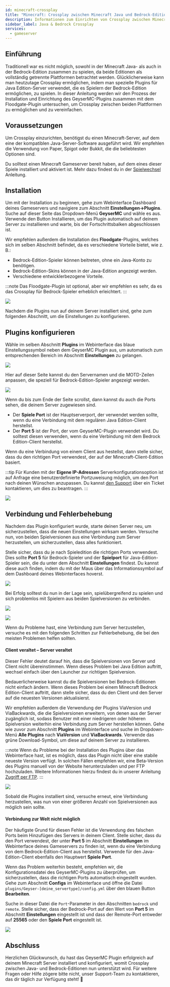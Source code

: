 ```yaml
---
id: minecraft-crossplay
title: "Minecraft: Crossplay zwischen Minecraft Java und Bedrock-Editionen einrichten"
description: Informationen zum Einrichten von Crossplay zwischen Minecraft Java & Bedrock Editionen bei deinem Minecraft-Server von ZAP-Hosting – ZAP-Hosting.com-Dokumentation
sidebar_label: Java & Bedrock Crossplay
services:
  - gameserver
---
```


## Einführung

Traditionell war es nicht möglich, sowohl in der Minecraft Java- als auch in der Bedrock-Edition zusammen zu spielen, da beide Editionen als vollständig getrennte Plattformen betrachtet werden. Glücklicherweise kann man heutzutage Crossplay ermöglichen, indem man spezielle Plugins für Java Edition-Server verwendet, die es Spielern der Bedrock-Edition ermöglichen, zu spielen. In dieser Anleitung werden wir den Prozess der Installation und Einrichtung des GeyserMC-Plugins zusammen mit dem Floodgate-Plugin untersuchen, um Crossplay zwischen beiden Plattformen zu ermöglichen und zu vereinfachen.

## Voraussetzungen

Um Crossplay einzurichten, benötigst du einen Minecraft-Server, auf dem eine der kompatiblen Java-Server-Software ausgeführt wird. Wir empfehlen die Verwendung von Paper, Spigot oder Bukkit, die die beliebtesten Optionen sind.

Du solltest einen Minecraft Gameserver bereit haben, auf dem eines dieser Spiele installiert und aktiviert ist. Mehr dazu findest du in der [Spielwechsel](gameserver-gameswitch.md) Anleitung.

## Installation

Um mit der Installation zu beginnen, gehe zum Webinterface Dashboard deines Gameservers und navigiere zum Abschnitt **Einstellungen->Plugins**. Suche auf dieser Seite das Dropdown-Menü **GeyserMC** und wähle es aus. Verwende den Button Installieren, um das Plugin automatisch auf deinem Server zu installieren und warte, bis der Fortschrittsbalken abgeschlossen ist.

Wir empfehlen außerdem die Installation des **Floodgate**-Plugins, welches sich im selben Abschnitt befindet, da es verschiedene Vorteile bietet, wie z. B.:
- Bedrock-Edition-Spieler können beitreten, ohne ein Java-Konto zu benötigen.
- Bedrock-Edition-Skins können in der Java-Edition angezeigt werden.
- Verschiedene entwicklerbezogene Vorteile.

:::note
Das Floodgate-Plugin ist optional, aber wir empfehlen es sehr, da es das Crossplay für Bedrock-Spieler erheblich erleichtert.
:::

![](https://screensaver01.zap-hosting.com/index.php/s/PT4NEHKFnRsCE5B/preview)

Nachdem die Plugins nun auf deinem Server installiert sind, gehe zum folgenden Abschnitt, um die Einstellungen zu konfigurieren.

## Plugins konfigurieren

Wähle im selben Abschnitt **Plugins** im Webinterface das blaue Einstellungssymbol neben dem GeyserMC Plugin aus, um automatisch zum entsprechenden Bereich im Abschnitt **Einstellungen** zu gelangen.

![](https://screensaver01.zap-hosting.com/index.php/s/RBQ23DatqiB63KS/preview)

Hier auf dieser Seite kannst du den Servernamen und die MOTD-Zeilen anpassen, die speziell für Bedrock-Edition-Spieler angezeigt werden.

![](https://screensaver01.zap-hosting.com/index.php/s/5F65z2yftaao7jm/preview)

Wenn du bis zum Ende der Seite scrollst, dann kannst du auch die Ports sehen, die deinem Server zugewiesen sind.

- Der **Spiele Port** ist der Hauptserverport, der verwendet werden sollte, wenn du eine Verbindung mit dem regulären Java Edition-Client herstellst.
- Der **Port 5** ist der Port, der vom GeyserMC-Plugin verwendet wird. Du solltest diesen verwenden, wenn du eine Verbindung mit dem Bedrock Edition-Client herstellst.

Wenn du eine Verbindung von einem Client aus hestellst, dann stelle sicher, dass du den richtigen Port verwendest, der auf der Minecraft-Client-Edition basiert.

:::tip
Für Kunden mit der **Eigene IP-Adressen** Serverkonfigurationsoption ist auf Anfrage eine benutzerdefinierte Portzuweisung möglich, um den Port nach deinen Wünschen anzupassen. Du kannst [den Support](https://zap-hosting.com/de/customer/support/) über ein Ticket kontaktieren, um dies zu beantragen.
:::

![](https://screensaver01.zap-hosting.com/index.php/s/k62FRXkQ8Frps2g/preview)

<!--
### Floodgate-Plugin

Wenn du dich für die Installation des Floodgate Plugins entschieden hast, dann musst du die GeyserMC-Konfigurationsdatei anpassen, um es als Hauptauthentifizierungsmethode zu aktivieren. Bitte stelle sicher, dass dein Server ausgeschaltet ist, bevor du die Konfigurationsdateien bearbeitest, da sonst Änderungen überschrieben werden können.

Gehe zum Abschnitt **Configs** beim Dashboard deines Gameservers und öffne die Datei `plugins/Geyser-[deine_servertype]/config.yml` über den blauen Button zum Bearbeiten.

![](https://screensaver01.zap-hosting.com/index.php/s/ixCtkQ5WWWacfGe/preview)

Suche in dieser Datei den Parameter `auth-type` im Abschnitt `remote` und ändere diesen Wert von **online** in **floodgate**, bevor du die Datei speicherst.

![](https://screensaver01.zap-hosting.com/index.php/s/c6JRFxPfjGBSWZi/preview)

GeyserMC verwendet nun das Floodgate Plugin für die Benutzerauthentifizierung und bietet dir verschiedene Vorteile, die bereits erläutert wurden.
-->

## Verbindung und Fehlerbehebung

Nachdem das Plugin konfiguriert wurde, starte deinen Server neu, um sicherzustellen, dass die neuen Einstellungen wirksam werden. Versuche nun, von beiden Spielversionen aus eine Verbindung zum Server herzustellen, um sicherzustellen, dass alles funktioniert.

Stelle sicher, dass du je nach Spieledition die richtigen Ports verwendest. Dies sollte **Port 5** für Bedrock-Spieler und der **Spielport** für Java-Edition-Spieler sein, die du unter dem Abschnitt **Einstellungen** findest. Du kannst diese auch finden, indem du mit der Maus über das Informationssymbol auf dem Dashboard deines Webinterfaces hoverst.

![](https://screensaver01.zap-hosting.com/index.php/s/X8aLS5qknsHyCp3/preview)

Bei Erfolg solltest du nun in der Lage sein, spielübergreifend zu spielen und sich problemlos mit Spielern aus beiden Spielversionen zu verbinden.

![](https://screensaver01.zap-hosting.com/index.php/s/oMRWkaSs5KKbkzy/preview)

![](https://screensaver01.zap-hosting.com/index.php/s/xyMaENLFx4BCSPF/preview)

Wenn du Probleme hast, eine Verbindung zum Server herzustellen, versuche es mit den folgenden Schritten zur Fehlerbehebung, die bei den meisten Problemen helfen sollten.

#### Client veraltet – Server veraltet

Dieser Fehler deutet darauf hin, dass die Spielversionen von Server und Client nicht übereinstimmen. Wenn dieses Problem bei Java Edition auftritt, wechsel einfach über den Launcher zur richtigen Spielversion.

Bedauerlicherweise kannst du die Spielversionen bei Bedrock-Editionen nicht einfach ändern. Wenn dieses Problem bei einem Minecraft Bedrock Edition-Client auftritt, dann stelle sicher, dass du den Client und den Server auf die neuesten Versionen aktualisierst.

Wir empfehlen außerdem die Verwendung der Plugins ViaVersion und ViaBackwards, die die Spielversionen erweitern, von denen aus der Server zugänglich ist, sodass Benutzer mit einer niedrigeren oder höheren Spielversion weiterhin eine Verbindung zum Server herstellen können. Gehe wie zuvor zum Abschnitt **Plugins** im Webinterface und suche im Dropdown-Menü **Alle Plugins** nach **ViaVersion** und **ViaBackwards**. Verwende das grüne Download-Symbol, um diese auf deinem Server zu installieren.

:::note
Wenn du Probleme bei der Installation des Plugins über das Webinterface hast, ist es möglich, dass das Plugin nicht über eine stabile neueste Version verfügt. In solchen Fällen empfehlen wir, eine Beta-Version des Plugins manuell von der Website herunterzuladen und per FTP hochzuladen. Weitere Informationen hierzu findest du in unserer Anleitung [Zugriff per FTP](gameserver-ftpaccess.md).
:::

![](https://screensaver01.zap-hosting.com/index.php/s/CiA3baYs9otnjbL/preview)

Sobald die Plugins installiert sind, versuche erneut, eine Verbindung herzustellen, was nun von einer größeren Anzahl von Spielversionen aus möglich sein sollte.

#### Verbindung zur Welt nicht möglich

Der häufigste Grund für diesen Fehler ist die Verwendung des falschen Ports beim Hinzufügen des Servers in deinem Client. Stelle sicher, dass du den Port verwendest, der unter **Port 5** im Abschnitt **Einstellungen** im Webinterface deines Gameservers zu finden ist, wenn du eine Verbindung von dem Bedrock-Edition-Client aus herstellst. Verwende für den Java-Edition-Client ebenfalls den Hauptwert **Spiele Port**.

Wenn das Problem weiterhin besteht, empfehlen wir, die Konfigurationsdatei des GeyserMC-Plugins zu überprüfen, um sicherzustellen, dass die richtigen Ports automatisch eingestellt wurden. Gehe zum Abschnitt **Configs** im Webinterface und öffne die Datei `plugins/Geyser-[deine_servertype]/config.yml` über den blauen Button **Bearbeiten**.

Suche in dieser Datei die `Port`-Parameter in den Abschnitten `bedrock` und `remote`. Stelle sicher, dass der Bedrock-Port auf den Wert von **Port 5** im Abschnitt **Einstellungen** eingestellt ist und dass der Remote-Port entweder auf **25565** oder den **Spiele Port** eingestellt ist.

![](https://screensaver01.zap-hosting.com/index.php/s/AcZ5JAasBcKQpCm/preview)

## Abschluss 

Herzlichen Glückwunsch, du hast das GeyserMC Plugin erfolgreich auf deinem Minecraft Server installiert und konfiguriert, womit Crossplay zwischen Java- und Bedrock-Editionen nun unterstützt wird. Für weitere Fragen oder Hilfe zögere bitte nicht, unser Support-Team zu kontaktieren, das dir täglich zur Verfügung steht! 🙂